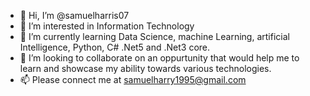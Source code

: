 - 👋 Hi, I’m @samuelharris07
- 👀 I’m interested in Information Technology 
- 🌱 I’m currently learning Data Science, machine Learning, artificial Intelligence, Python, C# .Net5 and .Net3 core.
- 💞️ I’m looking to collaborate on an oppurtunity that would help me to learn and showcase my ability towards various technologies.
- 📫 Please connect me at samuelharry1995@gmail.com

<!---
samuelharris07/samuelharris07 is a ✨ special ✨ repository because its `README.md` (this file) appears on your GitHub profile.
You can click the Preview link to take a look at your changes.

--->
